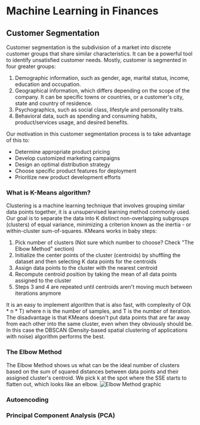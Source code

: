 # Machine Learning in Finances

## Customer Segmentation
Customer segmentation is the subdivision of a market into discrete customer groups that share similar characteristics. It can be a powerful tool to identify unsatisfied customer needs. Mostly, customer is segmented in four greater groups:
1. Demographic information, such as gender, age, marital status, income, education and occupation.
2. Geographical information, which differs depending on the scope of the company. It can be specific towns or countries, or a customer's city, state and country of residence.
3. Psychographics, such as social class, lifestyle and personality traits.
4. Behavioral data, such as spending and consuming habits, product/services usage, and desired benefits.

Our motivation in this customer segmentation process is to take advantage of this to:
- Determine appropriate product pricing
- Develop customized marketing campaigns
- Design an optimal distribution strategy
- Choose specific product features for deployment
- Prioritize new product development efforts

### What is K-Means algorithm?
Clustering is a machine learning technique that involves grouping similar data points together, it is a unsupervised learning method commonly used. Our goal is to separate the data into K distinct non-overlapping subgroups (clusters) of equal variance, minimizing a criterion known as the inertia - or within-cluster sum-of-squares.
KMeans works in baby steps:
1. Pick number of clusters (Not sure which number to choose? Check "The Elbow Method" section)
2. Initialize the center points of the cluster (centroids) by shuffling the dataset and then selecting K data points for the centroids
3. Assign data points to the cluster with the nearest centroid
4. Recompute centroid position by taking the mean of all data points assigned to the cluster
5. Steps 3 and 4 are repeated until centroids aren't moving much between iterations anymore

It is an easy to implement algorithm that is also fast, with complexity of O(k * n * T) where n is the number of samples, and T is the number of iteration. The disadvantage is that KMeans doesn't put data points that are far away from each other into the same cluster, even when they obviously should be. In this case the DBSCAN (Density-based spatial clustering of applications with noise) algorithm performs the best.

### The Elbow Method
The Elbow Method shows us what can be the ideal number of clusters based on the sum of squared distances between data points and their assigned cluster's centroid. We pick k at the spot where the SSE starts to flatten out, which looks like an elbow.
![Elbow Method graphic](https://external-content.duckduckgo.com/iu/?u=https%3A%2F%2Fmedia.geeksforgeeks.org%2Fwp-content%2Fuploads%2F20190606105746%2Finertia.png&f=1&nofb=1)

### Autoencoding


### Principal Component Analysis (PCA)

